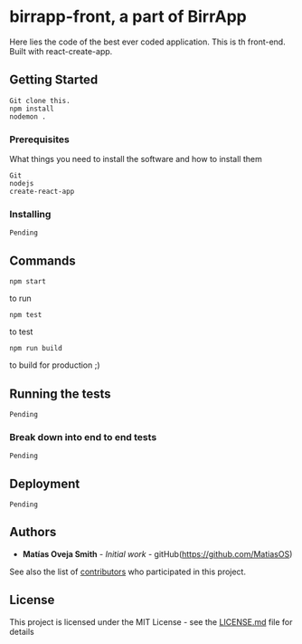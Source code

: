 # birrapp-front, a part of BirrApp

Here lies the code of the best ever coded application. This is th front-end. Built
with react-create-app.

## Getting Started
```
Git clone this.
npm install
nodemon .
```
### Prerequisites

What things you need to install the software and how to install them

```
Git
nodejs
create-react-app
```

### Installing

```
Pending
```
## Commands

```
npm start
```
to run

```
npm test
```
to test
```
npm run build
```
to build for production ;)

## Running the tests

```
Pending
```
### Break down into end to end tests

```
Pending
```

## Deployment

```
Pending
```

## Authors

* **Matías Oveja Smith** - *Initial work* - gitHub(https://github.com/MatiasOS)

See also the list of [contributors](https://github.com/your/project/contributors) who participated in this project.

## License

This project is licensed under the MIT License - see the [LICENSE.md](LICENSE.md) file for details
